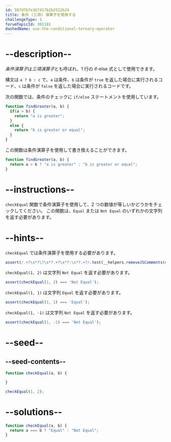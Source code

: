 ```yaml
---
id: 587d7b7e367417b2b2512b24
title: 条件 (三項) 演算子を使用する
challengeType: 1
forumTopicId: 301181
dashedName: use-the-conditional-ternary-operator
---
```


# --description--

<dfn>条件演算子</dfn>は<dfn>三項演算子</dfn>とも呼ばれ、1 行の if-else 式として使用できます。

構文は `a ? b : c` で、`a` は条件、`b` は条件が `true` を返した場合に実行されるコード、`c` は条件が `false` を返した場合に実行されるコードです。

次の関数では、条件のチェックに `if/else` ステートメントを使用しています。

```js
function findGreater(a, b) {
  if(a > b) {
    return "a is greater";
  }
  else {
    return "b is greater or equal";
  }
}
```

この関数は条件演算子を使用して書き換えることができます。

```js
function findGreater(a, b) {
  return a > b ? "a is greater" : "b is greater or equal";
}
```

# --instructions--

`checkEqual` 関数で条件演算子を使用して、2 つの数値が等しいかどうかをチェックしてください。 この関数は、`Equal` または `Not Equal` のいずれかの文字列を返す必要があります。

# --hints--

`checkEqual` では条件演算子を使用する必要があります。

```js
assert(/.+?\s*?\?\s*?.+?\s*?:\s*?.+?/.test(__helpers.removeJSComments(code)));
```

`checkEqual(1, 2)` は文字列 `Not Equal` を返す必要があります。

```js
assert(checkEqual(1, 2) === 'Not Equal');
```

`checkEqual(1, 1)` は文字列 `Equal` を返す必要があります。

```js
assert(checkEqual(1, 1) === 'Equal');
```

`checkEqual(1, -1)` は文字列 `Not Equal` を返す必要があります。

```js
assert(checkEqual(1, -1) === 'Not Equal');
```

# --seed--

## --seed-contents--

```js
function checkEqual(a, b) {

}

checkEqual(1, 2);
```

# --solutions--

```js
function checkEqual(a, b) {
  return a === b ? "Equal" : "Not Equal";
}
```
